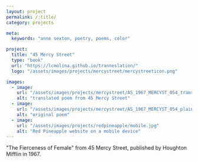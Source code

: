 ```yaml
---
layout: project
permalink: /:title/
category: projects

meta:
  keywords: "anne sexton, poetry, poems, color"

project:
  title: "45 Mercy Street"
  type: "book"
  url: "https://lcmolina.github.io/tranneslation/"
  logo: "/assets/images/projects/mercystreet/mercystreeticon.png"

images:
  - image:
    url: "/assets/images/projects/mercystreet/AS_1967_MERCYST_054_translated.png"
    alt: "translated poem from 45 Mercy Street"
  - image:
    url: "/assets/images/projects/mercystreet/AS_1967_MERCYST_054_plaintext.png"
    alt: "original poem"
  - image:
    url: "/assets/images/projects/redpineapple/mobile.jpg"
    alt: "Red Pineapple website on a mobile device"
---
```

<p>"The Fierceness of Female" from 45 Mercy Street, published by Houghton Mifflin in 1967.</p>
